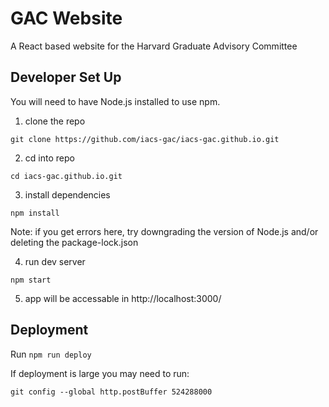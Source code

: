 # GAC Website

A React based website for the Harvard Graduate Advisory Committee 


## Developer Set Up

You will need to have Node.js installed to use npm. 

1. clone the repo

`git clone https://github.com/iacs-gac/iacs-gac.github.io.git`

2. cd into repo 

`cd iacs-gac.github.io.git`

3. install dependencies

`npm install`

Note: if you get errors here, try downgrading the version of Node.js and/or deleting the package-lock.json

4. run dev server

`npm start`

5. app will be accessable in http://localhost:3000/


## Deployment

Run `npm run deploy`

If deployment is large you may need to run: 

`git config --global http.postBuffer 524288000`